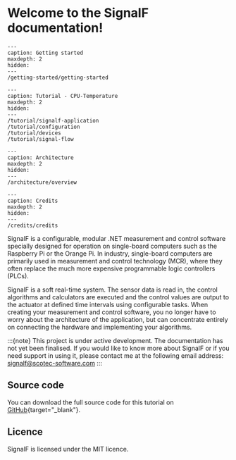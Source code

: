 # Welcome to the SignalF documentation!

```{toctree}
---
caption: Getting started
maxdepth: 2
hidden:
---
/getting-started/getting-started
```

```{toctree}
---
caption: Tutorial - CPU-Temperature
maxdepth: 2
hidden:
---
/tutorial/signalf-application
/tutorial/configuration
/tutorial/devices
/tutorial/signal-flow
```

```{toctree}
---
caption: Architecture
maxdepth: 2
hidden:
---
/architecture/overview
```

```{toctree}
---
caption: Credits
maxdepth: 2
hidden:
---
/credits/credits
```


SignalF is a configurable, modular .NET measurement and control software specially designed for operation on single-board computers such as the Raspberry Pi or the Orange Pi. In industry, single-board computers are primarily used in measurement and control technology (MCR), where they often replace the much more expensive programmable logic controllers (PLCs).

SignalF is a soft real-time system. The sensor data is read in, the control algorithms and calculators are executed and the control values are output to the actuator at defined time intervals using configurable tasks. When creating your measurement and control software, you no longer have to worry about the architecture of the application, but can concentrate entirely on connecting the hardware and implementing your algorithms.

:::{note}
This project is under active development.
The documentation has not yet been finalised. If you would like to know more about SignalF or if you need support in using it, please contact me at the following email address: <br>
signalf@scotec-software.com
:::

## Source code

You can download the full source code for this tutorial on [GitHub](https://github.com/Signal-F/SignalF.Tutorials/tree/develop){target="_blank"}.

## Licence

SignalF is licensed under the MIT licence.

